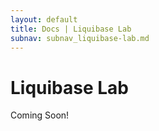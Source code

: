 ```yaml
---
layout: default
title: Docs | Liquibase Lab
subnav: subnav_liquibase-lab.md
---
```

# Liquibase Lab
Coming Soon!
